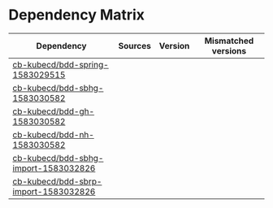 # Dependency Matrix

Dependency | Sources | Version | Mismatched versions
---------- | ------- | ------- | -------------------
[cb-kubecd/bdd-spring-1583029515](https://github.com/cb-kubecd/bdd-spring-1583029515.git) |  | []() | 
[cb-kubecd/bdd-sbhg-1583030582](https://github.com/cb-kubecd/bdd-sbhg-1583030582.git) |  | []() | 
[cb-kubecd/bdd-gh-1583030582](https://github.com/cb-kubecd/bdd-gh-1583030582.git) |  | []() | 
[cb-kubecd/bdd-nh-1583030582](https://github.com/cb-kubecd/bdd-nh-1583030582.git) |  | []() | 
[cb-kubecd/bdd-sbhg-import-1583032826](https://github.com/cb-kubecd/bdd-sbhg-import-1583032826.git) |  | []() | 
[cb-kubecd/bdd-sbrp-import-1583032826](https://github.com/cb-kubecd/bdd-sbrp-import-1583032826.git) |  | []() | 
